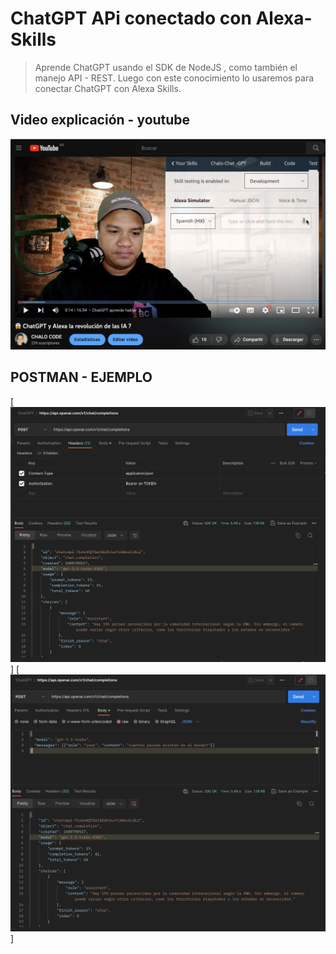 # ChatGPT APi conectado con Alexa-Skills

> Aprende ChatGPT usando el SDK de NodeJS , como también el manejo  API - REST. Luego con este conocimiento lo usaremos para conectar ChatGPT con  Alexa Skills.

## Video explicación - youtube

[![chaloCode video](youtube.png)](https://youtu.be/v48RS6FuB_M)

## POSTMAN - EJEMPLO

[![chaloCode postman](postman2.png)]
[![chaloCode postman](postman1.png)]

